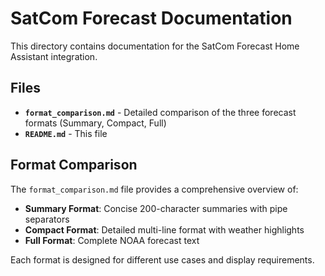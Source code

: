 # SatCom Forecast Documentation

This directory contains documentation for the SatCom Forecast Home Assistant integration.

## Files

- **`format_comparison.md`** - Detailed comparison of the three forecast formats (Summary, Compact, Full)
- **`README.md`** - This file

## Format Comparison

The `format_comparison.md` file provides a comprehensive overview of:

- **Summary Format**: Concise 200-character summaries with pipe separators
- **Compact Format**: Detailed multi-line format with weather highlights
- **Full Format**: Complete NOAA forecast text

Each format is designed for different use cases and display requirements. 